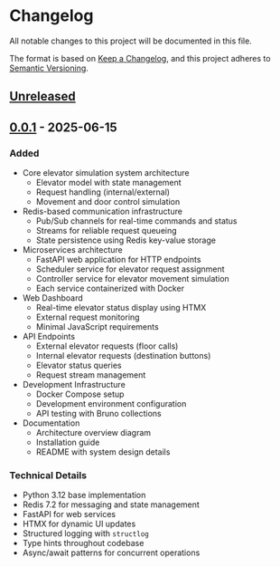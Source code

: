 # Changelog

All notable changes to this project will be documented in this file.

The format is based on [Keep a Changelog](https://keepachangelog.com/en/1.1.0/),
and this project adheres to [Semantic Versioning](https://semver.org/spec/v2.0.0.html).

## [Unreleased]

## [0.0.1] - 2025-06-15

### Added

- Core elevator simulation system architecture
  - Elevator model with state management
  - Request handling (internal/external)
  - Movement and door control simulation
- Redis-based communication infrastructure
  - Pub/Sub channels for real-time commands and status
  - Streams for reliable request queueing
  - State persistence using Redis key-value storage
- Microservices architecture
  - FastAPI web application for HTTP endpoints
  - Scheduler service for elevator request assignment
  - Controller service for elevator movement simulation
  - Each service containerized with Docker
- Web Dashboard
  - Real-time elevator status display using HTMX
  - External request monitoring
  - Minimal JavaScript requirements
- API Endpoints
  - External elevator requests (floor calls)
  - Internal elevator requests (destination buttons)
  - Elevator status queries
  - Request stream management
- Development Infrastructure
  - Docker Compose setup
  - Development environment configuration
  - API testing with Bruno collections
- Documentation
  - Architecture overview diagram
  - Installation guide
  - README with system design details

### Technical Details

- Python 3.12 base implementation
- Redis 7.2 for messaging and state management
- FastAPI for web services
- HTMX for dynamic UI updates
- Structured logging with `structlog`
- Type hints throughout codebase
- Async/await patterns for concurrent operations

[Unreleased]: https://github.com/hoangquochung1110/redis-pubsub-101/compare/v0.0.1...HEAD
[0.0.1]: https://github.com/hoangquochung1110/redis-pubsub-101/releases/tag/v0.0.1
